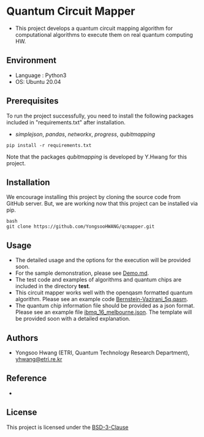 # Quantum Circuit Mapper
- This project develops a quantum circuit mapping algorithm for computational algorithms to execute them on real quantum computing HW.

## Environment
- Language :  Python3
- OS:  Ubuntu 20.04 

## Prerequisites
To run the project successfully, you need to install the following packages included in "requirements.txt" after installation.
- *simplejson*, *pandas*, *networkx*, *progress*, *qubitmapping*

```
pip install -r requirements.txt
```
Note that the packages *qubitmapping* is developed by Y.Hwang for this project.

## Installation
We encourage installing this project by cloning the source code from GitHub server.
But, we are working now that this project can be installed via pip.
```
bash
git clone https://github.com/YongsooHWANG/qcmapper.git
```

## Usage

- The detailed usage and the options for the execution will be provided soon.
- For the sample demonstration, please see [Demo.md](docs/Demo.md).
- The test code and examples of algorithms and quantum chips are included in the directory **test**.
- This circuit mapper works well with the openqasm formatted quantum algorithm. Please see an example code [Bernstein-Vazirani_5q.qasm](test/examples/algorithms/Bernstein-Vazirani_5q.qasm).
- The quantum chip information file should be provided as a json format. Please see an example file [ibmq_16_melbourne.json](test/examples/quantum_chips/ibmq_16_melbourne.json). The template will be provided soon with a detailed explanation.

## Authors
- Yongsoo Hwang (ETRI, Quantum Technology Research Department), yhwang@etri.re.kr

## Reference
-

## License
This project is licensed under the [BSD-3-Clause](/docs/LICENSE.md)


